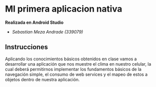# MI primera aplicacion nativa

**Realizada en Android Studio**
- *Sebastian Meza Andrade (339079)*

## Instrucciones

Aplicando los conocimientos básicos obtenidos en clase vamos a desarrollar una aplicación que nos muestre el clima en nuestro celular, la cual deberá permitirnos implementar los fundamentos básicos de la navegación simple, el consumo de web services y el mapeo de estos a objetos dentro de nuestra aplicación.
